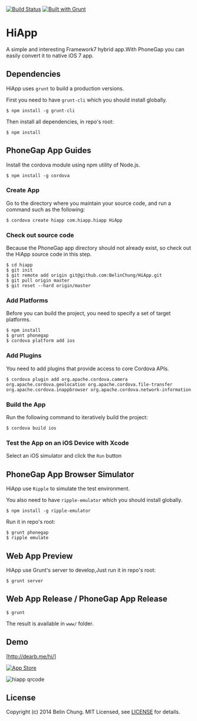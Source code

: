 [![Build Status](https://travis-ci.org/BelinChung/HiApp.svg?branch=master)](https://travis-ci.org/BelinChung/HiApp)
[![Built with Grunt](https://cdn.gruntjs.com/builtwith.png)](http://gruntjs.com/)

HiApp
=====

A simple and interesting Framework7 hybrid app.With PhoneGap you can easily convert it to native iOS 7 app.

## Dependencies

HiApp uses `grunt` to build a production versions.

First you need to have `grunt-cli` which you should install globally.

```
$ npm install -g grunt-cli
```

Then install all dependencies, in repo's root:

```
$ npm install    
```

## PhoneGap App Guides

Install the cordova module using npm utility of Node.js.

```
$ npm install -g cordova
```

### Create App

Go to the directory where you maintain your source code, and run a command such as the following:

```
$ cordova create hiapp com.hiapp.hiapp HiApp
```

### Check out source code

Because the PhoneGap app directory should not already exist, so check out the HiApp source code in this step.

```
$ cd hiapp  
$ git init   
$ git remote add origin git@github.com:BelinChung/HiApp.git  
$ git pull origin master  
$ git reset --hard origin/master  
```

### Add Platforms

Before you can build the project, you need to specify a set of target platforms.

```
$ npm install
$ grunt phonegap
$ cordova platform add ios
```

### Add Plugins

You need to add plugins that provide access to core Cordova APIs.

```
$ cordova plugin add org.apache.cordova.camera org.apache.cordova.geolocation org.apache.cordova.file-transfer org.apache.cordova.inappbrowser org.apache.cordova.network-information
```

### Build the App

Run the following command to iteratively build the project:

```
$ cordova build ios
```

### Test the App on an iOS Device with Xcode

Select an iOS simulator and click the `Run` button


## PhoneGap App Browser Simulator

HiApp use `Ripple` to simulate the test environment.

You also need to have `ripple-emulator` which you should install globally.

```
$ npm install -g ripple-emulator
```

Run it in repo's root:

```
$ grunt phonegap
$ ripple emulate
```

## Web App Preview

HiApp use Grunt's server to develop,Just run it in repo's root:

```
$ grunt server
```

## Web App Release / PhoneGap App Release

```
$ grunt
```

The result is available in `www/` folder.

## Demo

[http://dearb.me/hi/]

[![App Store](http://dearb.u.qiniudn.com/appstore-button.png)](https://itunes.apple.com/us/app/hi-liao-gao-xiao-shu-dong/id917320045?mt=8)

![hiapp qrcode](http://dearb.u.qiniudn.com/hiapp_qrcode_small.png)

## License

Copyright (c) 2014 Belin Chung. MIT Licensed, see [LICENSE] for details.

[http://dearb.me/hi/]:http://dearb.me/hi/
[LICENSE]:https://github.com/BelinChung/HiApp/blob/master/LICENSE.md